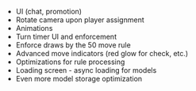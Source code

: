 * UI (chat, promotion)
* Rotate camera upon player assignment
* Animations
* Turn timer UI and enforcement
* Enforce draws by the 50 move rule
* Advanced move indicators (red glow for check, etc.)
* Optimizations for rule processing
* Loading screen - async loading for models
* Even more model storage optimization

